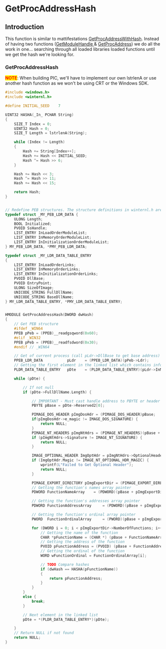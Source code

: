 # GetProcAddressHash

## Introduction

This function is similar to mattifestations [GetProcAddressWithHash](https://github.com/mattifestation/PIC\_Bindshell/blob/master/PIC\_Bindshell/GetProcAddressWithHash.h). Instead of having two functions ([GetModuleHandle ](https://www.rotta.rocks/offensive-tool-development/bypassing-av/hiding-and-obfuscating-iat#getmodulehandle-code)& [GetProcAddress](https://www.rotta.rocks/offensive-tool-development/bypassing-av/hiding-and-obfuscating-iat#getprocaddress-code)) we do all the work in one... searching through all loaded libraries loaded functions until we get the hash we're looking for.

### GetProcAddressHash

<mark style="color:red;">**NOTE**</mark>: When building PIC, we'll have to implement our own lstrlenA or use another hash function as we won't be using CRT or the Windows SDK.

```c
#include <windows.h>
#include <winternl.h>

#define INITIAL_SEED	7

UINT32 HASHA(_In_ PCHAR String)
{
	SIZE_T Index = 0;
	UINT32 Hash = 0;
	SIZE_T Length = lstrlenA(String);

	while (Index != Length)
	{
		Hash += String[Index++];
		Hash += Hash << INITIAL_SEED;
		Hash ^= Hash >> 6;
	}

	Hash += Hash << 3;
	Hash ^= Hash >> 11;
	Hash += Hash << 15;

	return Hash;
}


// Redefine PEB structures. The structure definitions in winternl.h are incomplete.
typedef struct _MY_PEB_LDR_DATA {
    ULONG Length;
	BOOL Initialized;
	PVOID SsHandle;
	LIST_ENTRY InLoadOrderModuleList;
    LIST_ENTRY InMemoryOrderModuleList;
	LIST_ENTRY InInitializationOrderModuleList;
} MY_PEB_LDR_DATA, *PMY_PEB_LDR_DATA;

typedef struct _MY_LDR_DATA_TABLE_ENTRY
{
	LIST_ENTRY InLoadOrderLinks;
	LIST_ENTRY InMemoryOrderLinks;
	LIST_ENTRY InInitializationOrderLinks;
	PVOID DllBase;
	PVOID EntryPoint;
	ULONG SizeOfImage;
	UNICODE_STRING FullDllName;
	UNICODE_STRING BaseDllName;
} MY_LDR_DATA_TABLE_ENTRY, *PMY_LDR_DATA_TABLE_ENTRY;


HMODULE GetProcAddressHash(DWORD dwHash)
{
	// Get PEB structure
	#ifdef _WIN64
	PPEB pPeb = (PPEB)__readgsqword(0x60);
	#elif _WIN32
	PPEB pPeb = (PPEB)__readfsdword(0x30);
	#endif // _WIN64

	// Get of current process (call pLdr->DllBase to get base address)
	PPEB_LDR_DATA		    pLdr	= (PPEB_LDR_DATA)(pPeb->Ldr);
	// Getting the first element in the linked list which contains information about the first module
	PLDR_DATA_TABLE_ENTRY	pDte	= (PLDR_DATA_TABLE_ENTRY)(pLdr->InMemoryOrderModuleList.Flink);

	while (pDte) {

		// If not null
		if (pDte->FullDllName.Length) {

			// IMPORTANT - Must cast handle address to PBYTE or header parsing will fail
			PBYTE pBase = pDte->Reserved2[0];

			PIMAGE_DOS_HEADER pImgDosHdr = (PIMAGE_DOS_HEADER)pBase;
			if(pImgDosHdr->e_magic != IMAGE_DOS_SIGNATURE) {
				return NULL;
			}
			PIMAGE_NT_HEADERS pImgNtHdrs = (PIMAGE_NT_HEADERS)(pBase + pImgDosHdr->e_lfanew);
			if (pImgNtHdrs->Signature != IMAGE_NT_SIGNATURE) {
				return NULL;
			}

			IMAGE_OPTIONAL_HEADER ImgOptHdr = pImgNtHdrs->OptionalHeader;
			if (ImgOptHdr.Magic != IMAGE_NT_OPTIONAL_HDR_MAGIC) {
				wprintf(L"Failed to Get Optional Header");
				return NULL;
			}

			PIMAGE_EXPORT_DIRECTORY pImgExportDir = (PIMAGE_EXPORT_DIRECTORY)(pBase + ImgOptHdr.DataDirectory[IMAGE_DIRECTORY_ENTRY_EXPORT].VirtualAddress);
			// Getting the function's names array pointer
			PDWORD FunctionNameArray 	= (PDWORD)(pBase + pImgExportDir->AddressOfNames);

			// Getting the function's addresses array pointer
			PDWORD FunctionAddressArray 	= (PDWORD)(pBase + pImgExportDir->AddressOfFunctions);

			// Getting the function's ordinal array pointer
			PWORD  FunctionOrdinalArray 	= (PWORD)(pBase + pImgExportDir->AddressOfNameOrdinals);

			for (DWORD i = 0; i < pImgExportDir->NumberOfFunctions; i++) {
				// Getting the name of the function
				CHAR *pFunctionName = (CHAR *) (pBase + FunctionNameArray[i]);
				// Getting the address of the function
				PVOID pFunctionAddress = (PVOID) (pBase + FunctionAddressArray[FunctionOrdinalArray[i]]);
				// Getting the ordinal of the function
				WORD wFunctionOrdinal = FunctionOrdinalArray[i];

				// TODO Compare hashes
				if (dwHash == HASHA(pFunctionName))
				{
					return pFunctionAddress;
				}
			}
		}
		else {
			break;
		}

		// Next element in the linked list
		pDte = *(PLDR_DATA_TABLE_ENTRY*)(pDte);

	}
	// Return NULL if not found
	return NULL;
}
```
